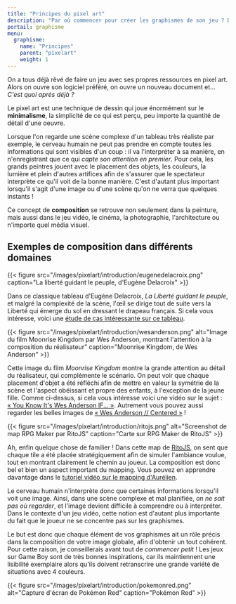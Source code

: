 ```yaml
---
title: "Principes du pixel art"
description: "Par où commencer pour créer les graphismes de son jeu ? Découvrez les principes de la composition visuelle avant de vous lancer !"
portail: graphisme
menu:
  graphisme:
    name: "Principes"
    parent: "pixelart"
    weight: 1
---
```


On a tous déjà rêvé de faire un jeu avec ses propres ressources en pixel art. Alors on ouvre son logiciel préféré, on ouvre un nouveau document et... *C'est quoi après déjà ?*

Le pixel art est une technique de dessin qui joue énormément sur le **minimalisme**, la simplicité de ce qui est perçu, peu importe la quantité de détail d'une oeuvre.

Lorsque l'on regarde une scène complexe d'un tableau très réaliste par exemple, le cerveau humain ne peut pas prendre en compte toutes les informations qui sont visibles d'un coup : il va l'interpréter à sa manière, en n'enregistrant que ce qui *capte son attention en premier*. Pour cela, les grands peintres jouent avec le placement des objets, les couleurs, la lumière et plein d'autres artifices afin de s'assurer que le spectateur interprète ce qu'il voit de la bonne manière. C'est d'autant plus important lorsqu'il s'agit d'une image ou d'une scène qu'on ne verra que quelques instants !

Ce concept de **composition** se retrouve non seulement dans la peinture, mais aussi dans le jeu vidéo, le cinéma, la photographie, l'architecture ou n'importe quel média visuel.

## Exemples de composition dans différents domaines

{{< figure src="/images/pixelart/introduction/eugenedelacroix.png" caption="La liberté guidant le peuple, d'Eugène Delacroix" >}}

Dans ce classique tableau d'Eugène Delacroix, *La Liberté guidant le peuple*, et malgré la complexité de la scène, l'œil se dirige tout de suite vers la Liberté qui émerge du sol en dressant le drapeau français. Si cela vous intéresse, voici une [étude de cas intéressante sur ce tableau](https://www.histoire-image.org/fr/etudes/liberte-guidant-peuple-eugene-delacroix).

{{< figure src="/images/pixelart/introduction/wesanderson.png" alt="Image du film Moonrise Kingdom par Wes Anderson, montrant l'attention à la composition du réalisateur" caption="Moonrise Kingdom, de Wes Anderson" >}}

Cette image du film *Moonrise Kingdom* montre la grande attention au détail du réalisateur, qui complémente le scénario. On peut voir que chaque placement d'objet a été réfléchi afin de mettre en valeur la symétrie de la scène et l'aspect obéissant et propre des enfants, à l'exception de la jeune fille. Comme ci-dessus, si cela vous intéresse voici une vidéo sur le sujet : [« You Know It's Wes Anderson IF... »](https://www.youtube.com/watch?v=nqfRmceGwUs). Autrement vous pouvez aussi regarder les belles images de [« Wes Anderson // Centered »](https://vimeo.com/89302848) !

{{< figure src="/images/pixelart/introduction/ritojs.png" alt="Screenshot de map RPG Maker par RitoJS" caption="Carte sur RPG Maker de RitoJS" >}}

Ah, enfin quelque chose de familier ! Dans cette map de [RitoJS](https://twitter.com/RitoJS), on sent que chaque tile a été placée stratégiquement afin de simuler l'ambiance voulue, tout en montrant clairement le chemin au joueur. La composition est donc bel et bien un aspect important du mapping. Vous pouvez en apprendre davantage dans le [tutoriel vidéo sur le mapping d'Aurélien](https://gamedevalliance.fr/d/63-ameliorer-son-mapping-video-et-liens-utiles).

Le cerveau humain n'interprète donc que certaines informations lorsqu'il voit une image. Ainsi, dans une scène complexe et mal planifiée, *on ne sait pas où regarder*, et l'image devient difficile à comprendre ou à interpréter. Dans le contexte d'un jeu vidéo, cette notion est d'autant plus importante du fait que le joueur ne se concentre pas sur les graphismes.

Le but est donc que chaque élément de vos graphismes ait un rôle précis dans la composition de votre image globale, afin d'obtenir un tout cohérent. Pour cette raison, je conseillerais avant tout de *commencer petit* ! Les jeux sur Game Boy sont de très bonnes inspirations, car ils maintiennent une lisibilité exemplaire alors qu'ils doivent retranscrire une grande variété de situations avec 4 couleurs.

{{< figure src="/images/pixelart/introduction/pokemonred.png" alt="Capture d'écran de Pokémon Red" caption="Pokémon Red" >}}
